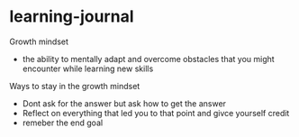 # learning-journal
Growth mindset 
- the ability to mentally adapt and overcome obstacles that you might encounter while learning new skills


Ways to stay in the growth mindset 
- Dont ask for the answer but ask how to get the answer 
- Reflect on everything that led you to that point and givce yourself credit
- remeber the end goal 

